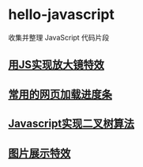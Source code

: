 # hello-javascript

收集并整理 JavaScript 代码片段

## [用JS实现放大镜特效](https://www.imooc.com/learn/32)

## [常用的网页加载进度条](https://www.imooc.com/learn/858)

## [Javascript实现二叉树算法](https://www.imooc.com/learn/888)

## [图片展示特效](https://www.imooc.com/learn/31)